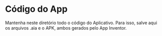 # Código do App

Mantenha neste diretório todo o código do Aplicativo. Para isso, salve aqui os arquivos .aia e o APK, ambos gerados pelo App Inventor.

